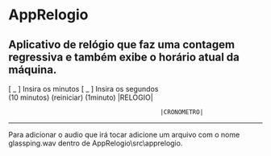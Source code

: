 # AppRelogio

Aplicativo de relógio que faz uma contagem regressiva e também exibe o horário atual da máquina.
----------------------------------------------------------------------------------------
[ _ ] Insira os minutos [ _ ] Insira os segundos                  
(10 minutos)        (reiniciar)         (1minuto)                 |RELOGIO|           



                                              |CRONOMETRO|


----------------------------------------------------------------------------------------
Para adicionar o audio que irá tocar adicione um arquivo com o nome glassping.wav dentro de AppRelogio\src\apprelogio.



